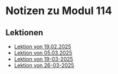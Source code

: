 # Notizen zu Modul 114

## Lektionen
- [Lektion von 19.02.2025](/M114/docs/19-02-2025/page.md)
- [Lektion von 05.03.2025](/M114/docs/05-03-2025/page.md)
- [Lektion von 19-03-2025](/docs/19-03-2025/page.md)
- [Lektion von 26-03-2025](/docs/26-03-2025/page.md)
